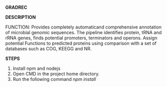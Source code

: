 **GRADREC**

**DESCRIPTION**

FUNCTION: Provides completely automaticand comprehensive annotation of microbial genomic sequences. The pipeline identifies protein, tRNA and rRNA genes, finds potential promoters, terminators and operons. Assign potential Functions to predicted proteins using comparison with a set of databases such as COG, KEEGG and NR. 


**STEPS**
1. Install npm and nodejs
2. Open CMD in the project home directory.
3. Run the following command _npm install_




